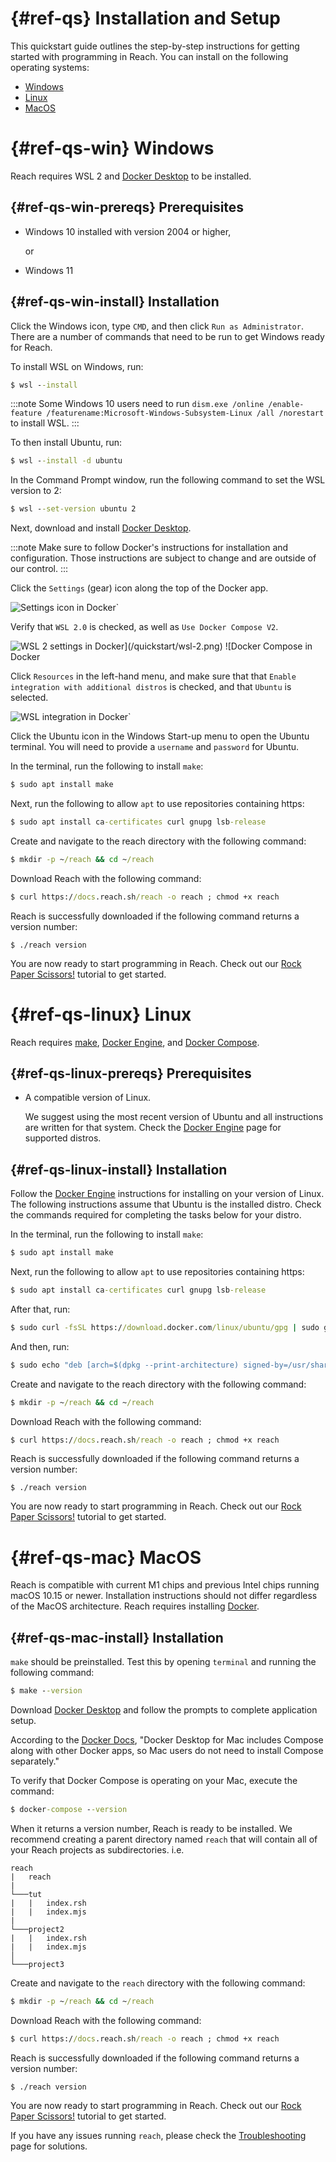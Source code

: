 # {#ref-qs} Installation and Setup

This quickstart guide outlines the step-by-step instructions for getting started with programming in Reach.
You can install on the following operating systems:

* [Windows](##ref-qs-win)
* [Linux](##ref-qs-linux)
* [MacOS](##ref-qs-mac)

# {#ref-qs-win} Windows

Reach requires WSL 2 and [Docker Desktop](https://www.docker.com/get-started) to be installed.

## {#ref-qs-win-prereqs} Prerequisites

* Windows 10 installed with version 2004 or higher,

  or

* Windows 11

## {#ref-qs-win-install} Installation

Click the Windows icon, type `CMD`, and then click `Run as Administrator`.
There are a number of commands that need to be run to get Windows ready for Reach.

To install WSL on Windows, run:

``` cmd
$ wsl --install
```

:::note
Some Windows 10 users need to run `dism.exe /online /enable-feature /featurename:Microsoft-Windows-Subsystem-Linux /all /norestart` to install WSL.
:::

To then install Ubuntu, run:

``` cmd
$ wsl --install -d ubuntu
```

In the Command Prompt window, run the following command to set the WSL version to 2:

``` cmd
$ wsl --set-version ubuntu 2
``` 

Next, download and install [Docker Desktop](https://www.docker.com/products/docker-desktop).

:::note
Make sure to follow Docker's instructions for installation and configuration.
Those instructions are subject to change and are outside of our control.
:::

Click the `Settings` (gear) icon along the top of the Docker app.

![Settings icon in Docker`](/quickstart/settings-icon.png)

Verify that `WSL 2.0` is checked, as well as `Use Docker Compose V2`.

![WSL 2 settings in Docker`](/quickstart/wsl-2.png)
![Docker Compose in Docker`](/quickstart/docker-compose.png)

Click `Resources` in the left-hand menu, and make sure that that `Enable integration with additional distros` is checked, and that `Ubuntu` is selected.

![WSL integration in Docker`](/quickstart/wsl-integrate.png)

Click the Ubuntu icon in the Windows Start-up menu to open the Ubuntu terminal.
You will need to provide a `username` and `password` for Ubuntu.

In the terminal, run the following to install `make`:

```cmd
$ sudo apt install make
```

Next, run the following to allow `apt` to use repositories containing https:

```cmd
$ sudo apt install ca-certificates curl gnupg lsb-release
```

Create and navigate to the reach directory with the following command:

``` cmd
$ mkdir -p ~/reach && cd ~/reach
```

Download Reach with the following command:

``` cmd
$ curl https://docs.reach.sh/reach -o reach ; chmod +x reach
```

Reach is successfully downloaded if the following command returns a version number:

```
$ ./reach version
```

You are now ready to start programming in Reach.
Check out our [Rock Paper Scissors!](##tut) tutorial to get started.

# {#ref-qs-linux} Linux

Reach requires [make](https://en.wikipedia.org/wiki/Make_(software)), [Docker Engine](https://docs.docker.com/get-docker/), and [Docker Compose](https://docs.docker.com/compose/install/).

## {#ref-qs-linux-prereqs} Prerequisites

* A compatible version of Linux.

  We suggest using the most recent version of Ubuntu and all instructions are written for that system.
  Check the [Docker Engine](https://docs.docker.com/engine/install/) page for supported distros. 

## {#ref-qs-linux-install} Installation

Follow the [Docker Engine](https://docs.docker.com/engine/install/) instructions for installing on your version of Linux.
The following instructions assume that Ubuntu is the installed distro.
Check the commands required for completing the tasks below for your distro.

In the terminal, run the following to install `make`:

```cmd
$ sudo apt install make
```

Next, run the following to allow `apt` to use repositories containing https:

```cmd
$ sudo apt install ca-certificates curl gnupg lsb-release
```

After that, run:

```cmd
$ sudo curl -fsSL https://download.docker.com/linux/ubuntu/gpg | sudo gpg --dearmor -o /usr/share/keyrings/docker-archive-keyring.gpg
```

And then, run:

```cmd
$ sudo echo "deb [arch=$(dpkg --print-architecture) signed-by=/usr/share/keyrings/docker-archive-keyring.gpg] https://download.docker.com/linux/ubuntu \ $(lsb_release -cs) stable" | sudo tee /etc/apt/sources.list.d/docker.list > /dev/null
```

Create and navigate to the reach directory with the following command:

``` cmd
$ mkdir -p ~/reach && cd ~/reach
```

Download Reach with the following command:

``` cmd
$ curl https://docs.reach.sh/reach -o reach ; chmod +x reach
```

Reach is successfully downloaded if the following command returns a version number:

```
$ ./reach version
```

You are now ready to start programming in Reach.
Check out our [Rock Paper Scissors!](##tut) tutorial to get started.

# {#ref-qs-mac} MacOS

Reach is compatible with current M1 chips and previous Intel chips running macOS 10.15 or newer. 
Installation instructions should not differ regardless of the MacOS architecture. 
Reach requires installing [Docker](https://www.docker.com/get-started).

## {#ref-qs-mac-install} Installation

`make` should be preinstalled.
Test this by opening `terminal` and running the following command:

``` cmd
$ make --version
```

Download [Docker Desktop](https://www.docker.com/get-started) and follow the prompts to complete application setup.

According to the [Docker Docs](https://docs.docker.com/compose/install/), "Docker Desktop for Mac includes Compose along with other Docker apps, so Mac users do not need to install Compose separately."

To verify that Docker Compose is operating on your Mac, execute the command:

``` cmd
$ docker-compose --version
```

When it returns a version number, Reach is ready to be installed. 
We recommend creating a parent directory named `reach` that will contain all of your Reach projects as subdirectories. i.e.

```
reach
|   reach
|
└───tut
|   |   index.rsh
|   |   index.mjs
|   
└───project2
|   |   index.rsh
|   |   index.mjs
│
└───project3
```

Create and navigate to the `reach` directory with the following command:

``` cmd
$ mkdir -p ~/reach && cd ~/reach
```

Download Reach with the following command:

``` cmd
$ curl https://docs.reach.sh/reach -o reach ; chmod +x reach
```

Reach is successfully downloaded if the following command returns a version number:

```
$ ./reach version
```

You are now ready to start programming in Reach.
Check out our [Rock Paper Scissors!](##tut) tutorial to get started.

If you have any issues running `reach`, please check the [Troubleshooting](##ref-ts) page for solutions.